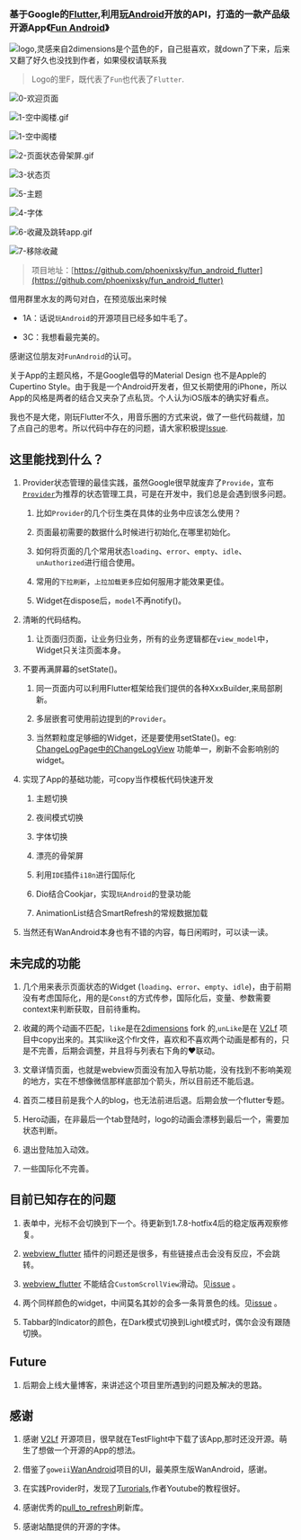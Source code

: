 ### 基于Google的[Flutter](https://flutter.dev),利用[玩Android](https://wanandroid.com/)开放的API，打造的一款产品级开源App《[Fun Android](https://github.com/phoenixsky/fun_android_flutter)》

![logo,灵感来自2dimensions是个蓝色的F，自己挺喜欢，就down了下来，后来又翻了好久也没找到作者，如果侵权请联系我](https://upload-images.jianshu.io/upload_images/581515-f3a4b2e4392e63bf.png?imageMogr2/auto-orient/strip%7CimageView2/2/w/500) 

> Logo的里F，既代表了`Fun`也代表了`Flutter`.

![0-欢迎页面](http://blogimgs.phoenixsky.cn/2019-08-22-0-%E6%AC%A2%E8%BF%8E%E9%A1%B5%E9%9D%A2.gif)


![1-空中阁楼.gif](https://upload-images.jianshu.io/upload_images/581515-54b8e7498039dc11.gif?imageMogr2/auto-orient/strip)

![1-空中阁楼](http://blogimgs.phoenixsky.cn/2019-08-22-1-%E7%A9%BA%E4%B8%AD%E9%98%81%E6%A5%BC.gif)

![2-页面状态骨架屏.gif](https://upload-images.jianshu.io/upload_images/581515-383fba933a0abbbc.gif?imageMogr2/auto-orient/strip)

![3-状态页](http://blogimgs.phoenixsky.cn/2019-08-22-3-%E7%8A%B6%E6%80%81%E9%A1%B5.gif)

![5-主题](http://blogimgs.phoenixsky.cn/2019-08-22-5-%E4%B8%BB%E9%A2%98.gif)

![4-字体](http://blogimgs.phoenixsky.cn/2019-08-22-4-%E5%AD%97%E4%BD%93.gif)

![6-收藏及跳转app.gif](https://upload-images.jianshu.io/upload_images/581515-6de61fdded963914.gif?imageMogr2/auto-orient/strip)

![7-移除收藏](http://blogimgs.phoenixsky.cn/2019-08-22-7-%E7%A7%BB%E9%99%A4%E6%94%B6%E8%97%8F.gif)


> 项目地址：[https://github.com/phoenixsky/fun_android_flutter](https://github.com/phoenixsky/fun_android_flutter)


借用群里水友的两句对白，在预览版出来时候

*   1A：话说`玩Android`的开源项目已经多如牛毛了。

*   3C：我想看最完美的。

感谢这位朋友对`FunAndroid`的认可。

关于App的主题风格，不是Google倡导的Material Design 也不是Apple的Cupertino Style。由于我是一个Android开发者，但又长期使用的iPhone，所以App的风格是两者的结合又夹杂了点私货。个人认为iOS版本的确实好看点。

我也不是大佬，刚玩Flutter不久，用音乐圈的方式来说，做了一些代码裁缝，加了点自己的思考。所以代码中存在的问题，请大家积极提[Issue](https://github.com/phoenixsky/fun_android_flutter/issues).

## 这里能找到什么？

1.  Provider状态管理的最佳实践，虽然Google很早就废弃了`Provide`，宣布[`Provider`](https://github.com/rrousselGit/provider)为推荐的状态管理工具，可是在开发中，我们总是会遇到很多问题。

    1.  比如`Provider`的几个衍生类在具体的业务中应该怎么使用？

    2.  页面最初需要的数据什么时候进行初始化,在哪里初始化。

    3.  如何将页面的几个常用状态`loading`、`error`、`empty`、`idle`、`unAuthorized`进行组合使用。

    4.  常用的`下拉刷新`，`上拉加载更多`应如何服用才能效果更佳。

    5.  Widget在dispose后，`model`不再notify()。

2.  清晰的代码结构。

    1.  让页面归页面，让业务归业务，所有的业务逻辑都在`view_model`中，Widget只关注页面本身。

3.  不要再满屏幕的setState()。

    1.  同一页面内可以利用Flutter框架给我们提供的各种XxxBuilder,来局部刷新。

    2.  多层嵌套可使用前边提到的`Provider`。

    3.  当然颗粒度足够细的Widget，还是要使用setState()。eg: [ChangeLogPage中的ChangeLogView](https://github.com/phoenixsky/fun_android_flutter/blob/6b4167c5f540b0c656c97ac8fe71a861601649d2/lib/ui/page/change_log_page.dart) 功能单一，刷新不会影响别的widget。

4.  实现了App的基础功能，可copy当作模板代码快速开发

    1.  主题切换

    2.  夜间模式切换

    3.  字体切换

    4.  漂亮的骨架屏

    5.  利用`IDE`插件`i18n`进行国际化

    6.  Dio结合Cookjar，实现`玩Android`的登录功能

    7.  AnimationList结合SmartRefresh的常规数据加载

5.  当然还有WanAndroid本身也有不错的内容，每日闲暇时，可以读一读。

## 未完成的功能

1.  几个用来表示页面状态的Widget (`loading`、`error`、`empty`、`idle`)，由于前期没有考虑国际化，用的是`Const`的方式传参，国际化后，变量、参数需要context来判断获取，目前待重构。

2.  收藏的两个动画不匹配，`like`是在[2dimensions](https://www.2dimensions.com/a/Ramzi/files/flare/like-heart/previewl) fork 的,`unLike`是在 [V2](https://github.com/w4mxl/V2LF)[Lf](https://github.com/w4mxl/V2LF)[](https://github.com/w4mxl/V2LF) 项目中copy出来的。其实like这个flr文件，喜欢和不喜欢两个动画是都有的，只是不完善，后期会调整，并且将与列表右下角的♥联动。

3.  文章详情页面，也就是webview页面没有加入导航功能，没有找到不影响美观的地方，实在不想像微信那样底部加个箭头，所以目前还不能后退。

4.  首页二楼目前是我个人的blog，也无法前进后退。后期会放一个flutter专题。

5.  Hero动画，在非最后一个tab登陆时，logo的动画会漂移到最后一个，需要加状态判断。

6.  退出登陆加入动效。

7.  一些国际化不完善。

## 目前已知存在的问题

1.  表单中，光标不会切换到下一个。待更新到1.7.8-hotfix4后的稳定版再观察修复。

2.  [webview_flutter](https://pub.dev/packages/webview_flutter) 插件的问题还是很多，有些链接点击会没有反应，不会跳转。

3.  [webview_flutter](https://pub.dev/packages/webview_flutter) 不能结合`CustomScrollView`滑动。见[issue](https://github.com/flutter/flutter/issues/31243#issuecomment-521564216) 。

4.  两个同样颜色的widget，中间莫名其妙的会多一条背景色的线。见[issue](https://github.com/flutter/flutter/issues/14288) 。

5.  Tabbar的Indicator的颜色，在Dark模式切换到Light模式时，偶尔会没有跟随切换。

## Future

1.  后期会上线大量博客，来讲述这个项目里所遇到的问题及解决的思路。

## 感谢

1.  感谢 [V2Lf](https://github.com/w4mxl/V2LF) 开源项目，很早就在TestFlight中下载了该App,那时还没开源。萌生了想做一个开源的App的想法。

2.  借鉴了`goweii`[WanAndroid](https://github.com/goweii/WanAndroid)项目的UI，最美原生版WanAndroid，感谢。

3.  在实践Provider时，发现了[Turorials](https://github.com/FilledStacks/flutter-tutorials),作者Youtube的教程很好。

4.  感谢优秀的[pull_to_refresh](https://pub.dev/packages/pull_to_refresh)刷新库。

5.  感谢站酷提供的开源的字体。


